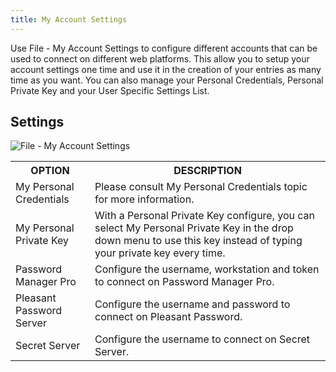 ```yaml
---
title: My Account Settings
---
```

Use File - My Account Settings to configure different accounts that can be used to connect on different web platforms. This allow you to setup your account settings one time and use it in the creation of your entries as many time as you want. You can also manage your Personal Credentials, Personal Private Key and your User Specific Settings List. 

## Settings 

![File - My Account Settings](https://webdevolutions.azureedge.net/docs/en/rdm/mac/clip10320.png) 

<table>
	<tr>
		<th>
OPTION 
		</th>
		<th>
DESCRIPTION 
		</th>
	</tr>
	<tr>
		<td>
My Personal Credentials 
		</td>
		<td>
Please consult My Personal Credentials topic for more information. 
		</td>
	</tr>
	<tr>
		<td>
My Personal Private Key 
		</td>
		<td>
With a Personal Private Key configure, you can select My Personal Private Key in the drop down menu to use this key instead of typing your private key every time. 
		</td>
	</tr>
	<tr>
		<td>
Password Manager Pro 
		</td>
		<td>
Configure the username, workstation and token to connect on Password Manager Pro. 
		</td>
	</tr>
	<tr>
		<td>
Pleasant Password Server 
		</td>
		<td>
Configure the username and password to connect on Pleasant Password. 
		</td>
	</tr>
	<tr>
		<td>
Secret Server 
		</td>
		<td>
Configure the username to connect on Secret Server. 
		</td>
	</tr>
</table>


